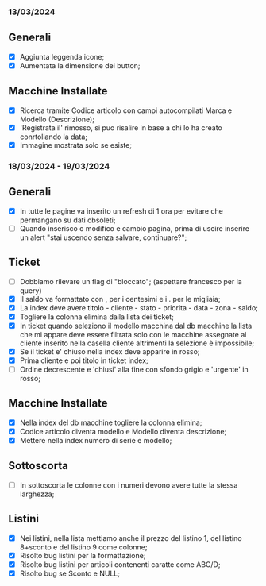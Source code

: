 ### 13/03/2024

## Generali
- [x] Aggiunta leggenda icone;
- [x] Aumentata la dimensione dei button;

## Macchine Installate
- [x] Ricerca tramite Codice articolo con campi autocompilati Marca e Modello (Descrizione);
- [x] 'Registrata il' rimosso, si puo risalire in base a chi lo ha creato conrtollando la data;
- [x] Immagine mostrata solo se esiste;

### 18/03/2024 - 19/03/2024

## Generali
- [x] In tutte le pagine va inserito un refresh di 1 ora per evitare che permangano su dati obsoleti;
- [ ] Quando inserisco o modifico e cambio pagina, prima di uscire inserire un alert "stai uscendo senza salvare, continuare?";

## Ticket
- [ ] Dobbiamo rilevare un flag di "bloccato"; (aspettare francesco per la query)
- [x] Il saldo va formattato con , per i centesimi e i . per le migliaia;
- [x] La index deve avere titolo - cliente - stato - priorita - data - zona - saldo;
- [x] Togliere la colonna elimina dalla lista dei ticket;
- [x] In ticket quando seleziono il modello macchina dal db macchine la lista che mi appare deve essere filtrata solo con le macchine assegnate al cliente inserito nella casella cliente altrimenti la selezione è impossibile;
- [x] Se il ticket e' chiuso nella index deve apparire in rosso;
- [x] Prima cliente e poi titolo in ticket index;
- [ ] Ordine decrescente e 'chiusi' alla fine con sfondo grigio e 'urgente' in rosso;

## Macchine Installate
- [x] Nella index del db macchine togliere la colonna elimina;
- [x] Codice articolo diventa modello e Modello diventa descrizione;
- [x] Mettere nella index numero di serie e modello;

## Sottoscorta
- [ ] In sottoscorta le colonne con i numeri devono avere tutte la stessa larghezza;

## Listini
- [x] Nei listini, nella lista mettiamo anche il prezzo del listino 1, del listino 8+sconto e del listino 9 come colonne;
- [x] Risolto bug listini per la formattazione;
- [x] Risolto bug listini per articoli contenenti caratte come ABC/D;
- [x] Risolto bug se Sconto e NULL;